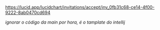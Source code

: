 https://lucid.app/lucidchart/invitations/accept/inv_0fb31c68-ce14-4f00-9222-8ab0470cd694

*ignorar o código da main por hora, é o tamplate do intellij*
